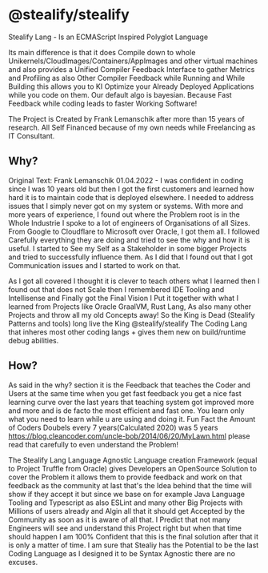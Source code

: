 # @stealify/stealify
Stealify Lang - Is an ECMAScript Inspired Polyglot  Language

Its main difference is that it does Compile down to whole Unikernels/CloudImages/Containers/AppImages and other virtual machines and also provides a Unified Compiler Feedback Interface to gather Metrics and Profiling as also Other Compiler Feedback while Running and While Building this allows you to KI Optimize your Already Deployed Applications while you code on them. Our default algo is bayesian. Because Fast Feedback while coding leads to faster Working Software!

The Project is Created by Frank Lemanschik after more than 15 years of research. All Self Financed because of my own needs while Freelancing as IT Consultant.

## Why?
Original Text: Frank Lemanschik 01.04.2022 - I was confident in coding since I was 10 years old but then I got the first customers and learned how hard it is to maintain code that is deployed elsewhere. I needed to address issues that I simply never got on my system or systems. With more and more years of experience, I found out where the Problem root is in the Whole Industrie I spoke to a lot of engineers of Organisations of all Sizes. From Google to Cloudflare to Microsoft over Oracle, I got them all. I followed Carefully everything they are doing and tried to see the why and how it is useful. I started to See my Self as a Stakeholder in some bigger Projects and tried to successfully influence them. As I did that I found out that I got Communication issues and I started to work on that.

As I got all covered I thought it is clever to teach others what I learned then I found out that does not Scale then I remembered IDE Tooling and Intellisense and Finally got the Final Vision I Put it together with what I learned from Projects like Oracle GraalVM, Rust Lang, As also many other Projects and throw all my old Concepts away! So the King is Dead (Stealify Patterns and tools) long live the King @stealify/stealify The Coding Lang that inheres most other coding langs + gives them new on build/runtime debug abilities. 

## How?
As said in the why? section it is the Feedback that teaches the Coder and Users at the same time when you get fast feedback you get a nice fast learning curve over the last years that teaching system got improved more and more and is de facto the most efficient and fast one. You learn only what you need to learn while u are using and doing it. Fun Fact the Amount of Coders Doubels every 7 years(Calculated 2020) was 5 years https://blog.cleancoder.com/uncle-bob/2014/06/20/MyLawn.html please read that carefully to even understand the Problem!

The Stealify Lang Language Agnostic Language creation Framework (equal to Project Truffle from Oracle) gives Developers an OpenSource Solution to cover the Problem it allows them to provide feedback and work on that feedback as the community at last that's the Idea behind that the time will show if they accept it but since we base on for example Java Language Tooling and Typescript as also ESLint and many other Big Projects with Millions of users already and Algin all that it should get Accepted by the Community as soon as it is aware of all that. I Predict that not many Engineers will see and understand this Project right but when that time should happen I am 100% Confident that this is the final solution after that it is only a matter of time. I am sure that Stealiy has the Potential to be the last Coding Language as I designed it to be Syntax Agnostic there are no excuses.

